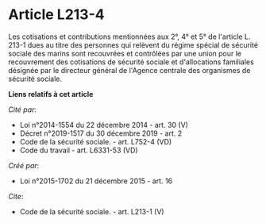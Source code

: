 # Article L213-4

Les cotisations et contributions mentionnées aux 2°, 4° et 5° de l'article L. 213-1 dues au titre des personnes qui relèvent
du régime spécial de sécurité sociale des marins sont recouvrées et contrôlées par une union pour le recouvrement des
cotisations de sécurité sociale et d'allocations familiales désignée par le directeur général de l'Agence centrale des
organismes de sécurité sociale.

**Liens relatifs à cet article**

_Cité par_:

  - Loi n°2014-1554 du 22 décembre 2014 - art. 30 (V)
  - Décret n°2019-1517 du 30 décembre 2019 - art. 2
  - Code de la sécurité sociale. - art. L752-4 (VD)
  - Code du travail - art. L6331-53 (VD)

_Créé par_:

  - Loi n°2015-1702 du 21 décembre 2015 - art. 16

_Cite_:

  - Code de la sécurité sociale. - art. L213-1 (V)

